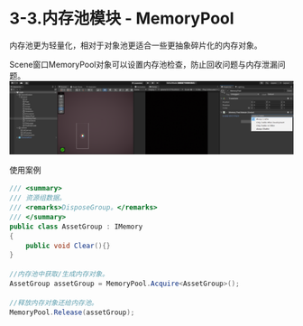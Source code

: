 # 3-3.内存池模块 - MemoryPool
内存池更为轻量化，相对于对象池更适合一些更抽象碎片化的内存对象。

Scene窗口MemoryPool对象可以设置内存池检查，防止回收问题与内存泄漏问题。
![image](src/3-3-1.png)

使用案例
``` csharp
/// <summary>
/// 资源组数据。
/// <remarks>DisposeGroup。</remarks>
/// </summary>
public class AssetGroup : IMemory
{
    public void Clear(){}
}

//内存池中获取/生成内存对象。
AssetGroup assetGroup = MemoryPool.Acquire<AssetGroup>();

//释放内存对象还给内存池。
MemoryPool.Release(assetGroup);
```